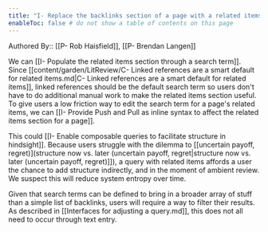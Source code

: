 ```yaml
---
title: "I- Replace the backlinks section of a page with a related items section"
enableToc: false # do not show a table of contents on this page
---
```


Authored By:: [[P- Rob Haisfield]], [[P- Brendan Langen]]


We can [[I- Populate the related items section through a search term]]. Since [[content/garden/LitReview/C- Linked references are a smart default for related items.md|C- Linked references are a smart default for related items]], linked references should be the default search term so users don't have to do additional manual work to make the related items section useful. To give users a low friction way to edit the search term for a page's related items, we can [[I- Provide Push and Pull as inline syntax to affect the related items section for a page]].

This could [[I- Enable composable queries to facilitate structure in hindsight]]. Because users struggle with the dilemma to [[uncertain payoff, regret)](structure now vs. later (uncertain payoff, regret|structure now vs. later (uncertain payoff, regret)]]), a query with related items affords a user the chance to add structure indirectly, and in the moment of ambient review. We suspect this will reduce system entropy over time.

Given that search terms can be defined to bring in a broader array of stuff than a simple list of backlinks, users will require a way to filter their results. As described in [[Interfaces for adjusting a query.md]], this does not all need to occur through text entry.
